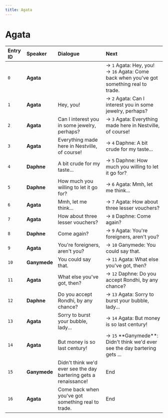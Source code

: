 ```yaml
---
title: Agata
---
```


# Agata


| Entry ID | Speaker | Dialogue | Next |
| :------- | :------ | :------- | :------------ |
| `0` | **Agata** |  | → `1` Agata: Hey, you\!<br>→ `16` Agata: Come back when you've got something real to trade\. |
| `1` | **Agata** | Hey, you\! | → `2` Agata: Can I interest you in some jewelry, perhaps? |
| `2` | **Agata** | Can I interest you in some jewelry, perhaps? | → `3` Agata: Everything made here in Nestville, of course\! |
| `3` | **Agata** | Everything made here in Nestville, of course\! | → `4` Daphne: A bit crude for my taste\.\.\. |
| `4` | **Daphne** | A bit crude for my taste\.\.\. | → `5` Daphne: How much you willing to let it go for? |
| `5` | **Daphne** | How much you willing to let it go for? | → `6` Agata: Mmh, let me think\.\.\. |
| `6` | **Agata** | Mmh, let me think\.\.\. | → `7` Agata: How about three lesser vouchers? |
| `7` | **Agata** | How about three lesser vouchers? | → `8` Daphne: Come again? |
| `8` | **Daphne** | Come again? | → `9` Agata: You're foreigners, aren't you? |
| `9` | **Agata** | You're foreigners, aren't you? | → `10` Ganymede: You could say that\. |
| `10` | **Ganymede** | You could say that\. | → `11` Agata: What else you've got, then? |
| `11` | **Agata** | What else you've got, then? | → `12` Daphne: Do you accept Rondhi, by any chance? |
| `12` | **Daphne** | Do you accept Rondhi, by any chance? | → `13` Agata: Sorry to burst your bubble, lady\.\.\. |
| `13` | **Agata** | Sorry to burst your bubble, lady\.\.\. | → `14` Agata: But money is so last century\! |
| `14` | **Agata** | But money is so last century\! | → `15` \*\*Ganymede\*\*: Didn't think we'd ever see the day bartering gets \.\.\. |
| `15` | **Ganymede** | Didn't think we'd ever see the day bartering gets a renaissance\! | End |
| `16` | **Agata** | Come back when you've got something real to trade\. | End |
